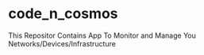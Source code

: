 # code_n_cosmos
This Repositor Contains App To Monitor and Manage You Networks/Devices/Infrastructure
